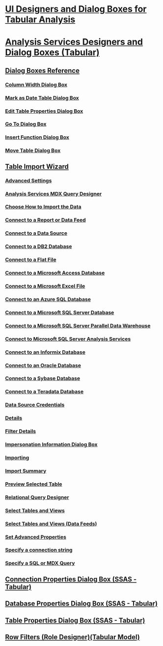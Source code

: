 # [UI Designers and Dialog Boxes for Tabular Analysis](ui-designers-dialog-boxes-tabular.md)

# [Analysis Services Designers and Dialog Boxes (Tabular)](../analysis-services-designers-and-dialog-boxes-tabular.md)
## [Dialog Boxes Reference](../dialog-boxes-reference-ssas.md)
### [Column Width Dialog Box](../column-width-dialog-box-ssas.md)
### [Mark as Date Table Dialog Box](../mark-as-date-table-dialog-box-ssas.md)
### [Edit Table Properties Dialog Box](../edit-table-properties-dialog-box-ssas.md)
### [Go To Dialog Box](../go-to-dialog-box-ssas.md)
### [Insert Function Dialog Box](../insert-function-dialog-box-ssas.md)
### [Move Table Dialog Box](../move-table-dialog-box-ssas.md)
## [Table Import Wizard](../table-import-wizard-reference-ssas.md)
### [Advanced Settings](../advanced-settings-ssas.md)
### [Analysis Services MDX Query Designer](../analysis-services-mdx-query-designer-ssas.md)
### [Choose How to Import the Data](../choose-how-to-import-the-data-ssas.md)
### [Connect to a Report or Data Feed](../connect-to-a-report-or-data-feed-ssas.md)
### [Connect to a Data Source](../connect-to-a-data-source-ssas.md)
### [Connect to a DB2 Database](../connect-to-a-db2-database-ssas.md)
### [Connect to a Flat File](../connect-to-a-flat-file-ssas.md)
### [Connect to a Microsoft Access Database](../connect-to-a-microsoft-access-database-ssas.md)
### [Connect to a Microsoft Excel File](../connect-to-a-microsoft-excel-file-ssas.md)
### [Connect to an Azure SQL Database](../connect-to-an-azure-sql-database-ssas.md)
### [Connect to a Microsoft SQL Server Database](../connect-to-a-microsoft-sql-server-database-ssas.md)
### [Connect to a Microsoft SQL Server Parallel Data Warehouse](../connect-to-a-microsoft-sql-server-parallel-data-warehouse-ssas.md)
### [Connect to Microsoft SQL Server Analysis Services](../connect-to-microsoft-sql-server-analysis-services-ssas.md)
### [Connect to an Informix Database](../connect-to-an-informix-database-ssas.md)
### [Connect to an Oracle Database](../connect-to-an-oracle-database-ssas.md)
### [Connect to a Sybase Database](../connect-to-a-sybase-database-ssas.md)
### [Connect to a Teradata Database](../connect-to-a-teradata-database-ssas.md)
### [Data Source Credentials](../data-source-credentials-ssas.md)
### [Details](../details-ssas.md)
### [Filter Details](../filter-details-ssas.md)
### [Impersonation Information Dialog Box](../impersonation-information-dialog-box-table-import-wizard.md)
### [Importing](../importing-ssas.md)
### [Import Summary](../import-summary-ssas.md)
### [Preview Selected Table](../preview-selected-table-ssas.md)
### [Relational Query Designer](../relational-query-designer-ssas.md)
### [Select Tables and Views](../select-tables-and-views-ssas.md)
### [Select Tables and Views (Data Feeds)](../select-tables-and-views-data-feeds-ssas.md)
### [Set Advanced Properties](../set-advanced-properties-ssas.md)
### [Specify a connection string](../specify-a-connection-string-ssas.md)
### [Specify a SQL or MDX Query](../specify-a-sql-or-mdx-query-ssas.md)
## [Connection Properties Dialog Box (SSAS - Tabular)](../connection-properties-dialog-box-ssas-tabular.md)
## [Database Properties Dialog Box (SSAS - Tabular)](../database-properties-dialog-box-ssas-tabular.md)
## [Table Properties Dialog Box (SSAS - Tabular)](../table-properties-dialog-box-ssas-tabular.md)
## [Row Filters (Role Designer)(Tabular Model)](../row-filters-role-designer-tabular-model.md)

